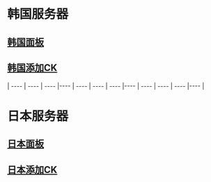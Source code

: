 

# 韩国服务器 
## [韩国面板](http://193.123.240.255:5700)                                      
## [韩国添加CK](http://193.123.240.255:5800)  


####
####
|  ----  | ----   | ----  |----  |  ----  | ----   | ----  |----  |  ----  | ----   | ----  |----  |  
####
####


# 日本服务器
## [日本面板](http://138.2.43.149:5700)                                        
## [日本添加CK](http://138.2.43.149:5800)  
##


```  

